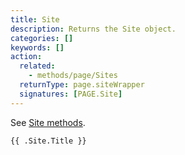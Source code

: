```yaml
---
title: Site
description: Returns the Site object.
categories: []
keywords: []
action:
  related:
    - methods/page/Sites
  returnType: page.siteWrapper
  signatures: [PAGE.Site]
---
```


See [Site methods].

[Site methods]: /methods/site

```go-html-template
{{ .Site.Title }}
```
